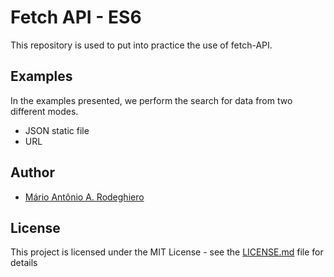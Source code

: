 # Fetch API - ES6

This repository is used to put into practice the use of fetch-API.

## Examples
In the examples presented, we perform the search for data from two different modes.

- JSON static file
- URL

## Author

* [Mário Antônio A. Rodeghiero](https://github.com/mariorodeghiero)


## License

This project is licensed under the MIT License - see the [LICENSE.md](LICENSE.md) file for details